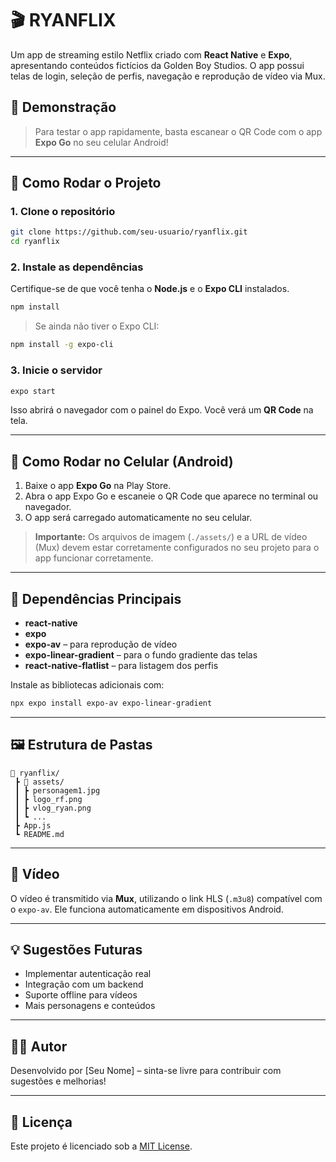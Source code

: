 # 🎬 RYANFLIX

Um app de streaming estilo Netflix criado com **React Native** e **Expo**, apresentando conteúdos fictícios da Golden Boy Studios. O app possui telas de login, seleção de perfis, navegação e reprodução de vídeo via Mux.

## 📱 Demonstração

> Para testar o app rapidamente, basta escanear o QR Code com o app **Expo Go** no seu celular Android!

---

## 🚀 Como Rodar o Projeto

### 1. Clone o repositório

```bash
git clone https://github.com/seu-usuario/ryanflix.git
cd ryanflix
```

### 2. Instale as dependências

Certifique-se de que você tenha o **Node.js** e o **Expo CLI** instalados.

```bash
npm install
```

> Se ainda não tiver o Expo CLI:
```bash
npm install -g expo-cli
```

### 3. Inicie o servidor

```bash
expo start
```

Isso abrirá o navegador com o painel do Expo. Você verá um **QR Code** na tela.

---

## 📲 Como Rodar no Celular (Android)

1. Baixe o app **Expo Go** na Play Store.
2. Abra o app Expo Go e escaneie o QR Code que aparece no terminal ou navegador.
3. O app será carregado automaticamente no seu celular.

> **Importante:** Os arquivos de imagem (`./assets/`) e a URL de vídeo (Mux) devem estar corretamente configurados no seu projeto para o app funcionar corretamente.

---

## 🔧 Dependências Principais

- **react-native**
- **expo**
- **expo-av** – para reprodução de vídeo
- **expo-linear-gradient** – para o fundo gradiente das telas
- **react-native-flatlist** – para listagem dos perfis

Instale as bibliotecas adicionais com:

```bash
npx expo install expo-av expo-linear-gradient
```

---

## 🖼️ Estrutura de Pastas

```
📁 ryanflix/
 ┣ 📁 assets/
 ┃ ┣ personagem1.jpg
 ┃ ┣ logo_rf.png
 ┃ ┣ vlog_ryan.png
 ┃ ┗ ...
 ┣ App.js
 ┗ README.md
```

---

## 🎥 Vídeo

O vídeo é transmitido via **Mux**, utilizando o link HLS (`.m3u8`) compatível com o `expo-av`. Ele funciona automaticamente em dispositivos Android.

---

## 💡 Sugestões Futuras

- Implementar autenticação real
- Integração com um backend
- Suporte offline para vídeos
- Mais personagens e conteúdos

---

## 🧑‍💻 Autor

Desenvolvido por [Seu Nome] – sinta-se livre para contribuir com sugestões e melhorias!

---

## 📜 Licença

Este projeto é licenciado sob a [MIT License](LICENSE).